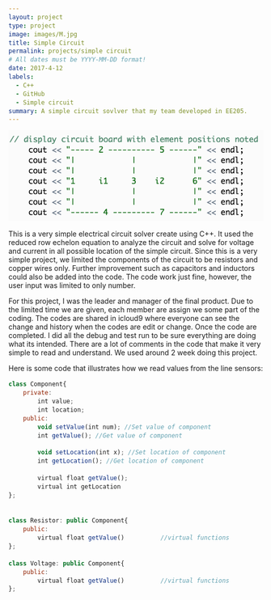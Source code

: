 ```yaml
---
layout: project
type: project
image: images/M.jpg
title: Simple Circuit
permalink: projects/simple circuit
# All dates must be YYYY-MM-DD format!
date: 2017-4-12
labels:
  - C++
  - GitHub
  - Simple circuit 
summary: A simple circuit sovlver that my team developed in EE205.
---
```


  <img class="ui image" src="../images/simple circuit.png">

This is a very simple electrical circuit solver create using C++. It used the reduced row echelon equation to analyze the circuit and solve for voltage and current in all possible location of the simple circuit. Since this is a very simple project, we limited the components of the circuit to be resistors and copper wires only. Further improvement such as capacitors and inductors could also be added into the code. The code work just fine, however, the user input was limited to only number.  

For this project, I was the leader and manager of the final product. Due to the limited time we are given, each member are assign we some part of the coding. The codes are shared in icloud9 where everyone can see the change and history when the codes are edit or change. Once the code are completed. I did all the debug and test run to be sure everything are doing what its intended. There are a lot of comments in the code that make it very simple to read and understand. We used around 2 week doing this project. 

Here is some code that illustrates how we read values from the line sensors:

```js
class Component{
    private:
        int value;
        int location;
    public:
        void setValue(int num); //Set value of component
        int getValue(); //Get value of component
        
        void setLocation(int x); //Set location of component
        int getLocation(); //Get location of component

        virtual float getValue();
        virtual int getLocation
};


class Resistor: public Component{
    public:
        virtual float getValue()          //virtual functions
};

class Voltage: public Component{
    public:
        virtual float getValue()          //virtual functions
};

```
